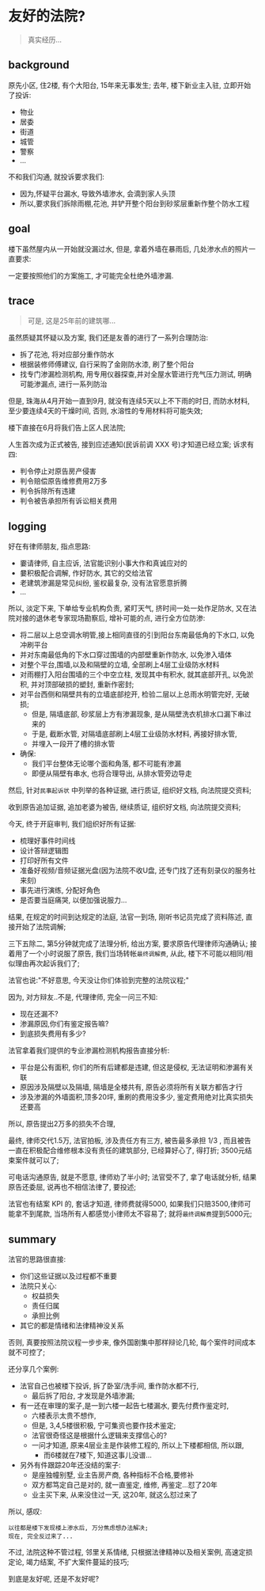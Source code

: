 # 友好的法院?
> 真实经历...

## background
原先小区, 住2楼, 有个大阳台, 15年来无事发生;
去年, 楼下新业主入驻, 立即开始了投诉:

- 物业
- 居委
- 街道
- 城管
- 警察
- ...

不和我们沟通, 就投诉要求我们:

- 因为,怀疑平台漏水, 导致外墙渗水, 会滴到家人头顶
- 所以,要求我们拆除雨棚,花池, 并铲开整个阳台到砂浆层重新作整个防水工程

## goal
楼下虽然屋内从一开始就没漏过水,
但是, 拿着外墙在暴雨后, 几处渗水点的照片一直要求:

一定要按照他们的方案施工, 才可能完全杜绝外墙渗漏.


## trace
> 可是, 这是25年前的建筑哪...

虽然质疑其怀疑以及方案,
我们还是友善的进行了一系列合理防治:

- 拆了花池, 将对应部分重作防水
- 根据装修师傅建议, 自行采购了金刚防水漆, 刷了整个阳台
- 找专门渗漏检测机构, 用专用仪器探查,并对全屋水管进行充气压力测试, 明确可能渗漏点, 进行一系列防治

但是, 珠海从4月开始一直到9月, 就没有连续5天以上不下雨的时日,
而防水材料, 至少要连续4天的干燥时间, 否则, 水溶性的专用材料将可能失效;

楼下直接在6月将我们告上区人民法院;

人生首次成为正式被告, 接到应述通知(民诉前调 XXX 号)才知道已经立案;
诉求有四:

- 判令停止对原告房产侵害
- 判令赔偿原告维修费用2万多
- 判令拆除所有违建
- 判令被告承担所有诉讼相关费用


## logging
好在有律师朋友, 指点思路:

- 嫑请律师, 自主应诉, 法官能识别小事大作和真诚应对的
- 嘦积极配合调解, 作好防水, 其它的交给法官
- 老建筑渗漏是常见纠纷, 鉴权最复杂, 没有法官愿意折腾
- ...

所以, 淡定下来, 下单给专业机构负责, 紧盯天气, 挤时间一处一处作足防水,
又在法院对接的退休老专家现场勘察后, 增补可能的点, 
进行全方位防渗:

- 将二层以上总空调水明管,接上相同直径的引到阳台东南最低角的下水口, 以免冲刷平台
- 并对东南最低角的下水口穿过围墙的内部壁重新作防水, 以免渗入墙体
- 对整个平台,围墙,以及和隔壁的立墙, 全部刷上4层工业级防水材料
- 对雨棚打入阳台围墙的三个中空立柱, 发现其中有积水, 就其底部开孔, 以免淤积, 并对顶部破损的塑封, 重新作密封;
- 对平台西侧和隔壁共有的立墙底部挖开, 检验二层以上总雨水明管完好, 无破损;
    - 但是, 隔墙底部, 砂浆层上方有渗漏现象, 是从隔壁洗衣机排水口漏下串过来的
    - 于是, 截断水管, 对隔墙底部刷上4层工业级防水材料, 再接好排水管, 
    - 并埋入一段开了槽的排水管
- 确保:
    - 我们平台整体无论哪个面和角落, 都不可能有渗漏
    - 即便从隔壁有串水, 也将合理导出, 从排水管旁边导走


然后, 针对`民事起诉状` 中列举的各种证据, 进行质证, 组织好文档, 向法院提交资料;

收到原告追加证据, 追加老婆为被告, 继续质证, 组织好文档, 向法院提交资料;

今天, 终于开庭审判, 我们组织好所有证据:

- 梳理好事件时间线
- 设计答辩逻辑图
- 打印好所有文件
- 准备好视频/音频证据光盘(因为法院不收U盘, 还专门找了还有刻录仪的服务社来刻)
- 事先进行演练, 分配好角色
- 是否要当庭痛哭, 以便加强说服力...

结果, 在规定的时间到达规定的法庭, 法官一到场, 刚听书记员完成了资料陈述,
直接开始了法院调解;

三下五除二, 第5分钟就完成了法理分析, 给出方案, 要求原告代理律师沟通确认;
接着用了一个小时说服了原告,
我们当场转帐`最终调解费`, 从此, 楼下不可能以相同/相似理由再次起诉我们了;

法官也说:"不好意思, 今天没让你们体验到完整的法院议程;"

因为, 对方辩友..不是, 代理律师, 完全一问三不知:

- 现在还漏不?
- 渗漏原因,你们有鉴定报告嘛?
- 到底损失费用有多少?

法官拿着我们提供的专业渗漏检测机构报告直接分析:

- 平台是公有面积, 你们的所有后建都是违建, 但这是侵权, 无法证明和渗漏有关联
- 原因涉及隔壁以及隔墙, 隔墙是全楼共有, 原告必须将所有关联方都告才行
- 涉及渗漏的外墙面积,顶多20坪, 重刷的费用没多少, 鉴定费用绝对比真实损失还要高

所以, 原告提出2万多的损失不合理, 

最终, 律师交代1.5万, 法官拍板, 涉及责任方有三方, 被告最多承担 1/3 ,
而且被告一直在积极配合维修根本没有责任的建筑部分, 已经算好心了, 得打折;
3500元结束案件就可以了;

可电话沟通原告, 就是不愿意, 律师劝了半小时;
法官受不了, 拿了电话就分析, 结果原告还委屈, 说再也不相信法律了, 要投述;

法官也有结案 KPI 的, 套话才知道, 律师费就得5000, 如果我们只赔3500,律师可能拿不到尾款, 当场所有人都感觉小律师太不容易了;
就将`最终调解费`提到5000元;


## summary

法官的思路很直接:

- 你们这些证据以及过程都不重要
- 法院只关心:
    - 权益损失
    - 责任归属
    - 承担比例
- 其它的都是情绪和法律精神没关系

否则, 真要按照法院议程一步步来, 像外国剧集中那样辩论几轮,
每个案件时间成本就不可控了;

还分享几个案例:

- 法官自己也被楼下投诉, 拆了卧室/洗手间, 重作防水都不行, 
    - 最后拆了阳台, 才发现是外墙渗漏;
- 有一还在审理的案子,是一到六楼一起告七楼漏水, 要先付费作鉴定时, 
    - 六楼表示太贵不想作, 
    - 但是, 3,4,5楼很积极, 宁可集资也要作技术鉴定; 
    - 法官很奇怪这是根据什么逻辑来支撑信心的? 
    - 一问才知道, 原来4层业主是作装修工程的, 所以上下楼都相信, 所以跟, 
        - 而6楼就在7楼下, 知道这事儿没谱...
- 另外有件跟踪20年还没结的案子:
    - 是座独幢别墅, 业主告房产商, 各种指标不合格,要修补
    - 双方都笃定自己是对的, 就一直鉴定, 维修, 再鉴定...怼了20年
    - 业主买下来, 从来没住过一天, 这20年, 就这么怼过来了

所以, 感叹:

    以往都是楼下发现楼上渗水后, 万分焦虑想办法解决;
    现在, 完全反过来了...

不过, 法院这种不管过程, 邻里关系情绪,
只根据法律精神以及相关案例, 高速定损定论, 竭力结案, 不扩大案件蔓延的技巧;

到底是友好呢, 还是不友好呢?



